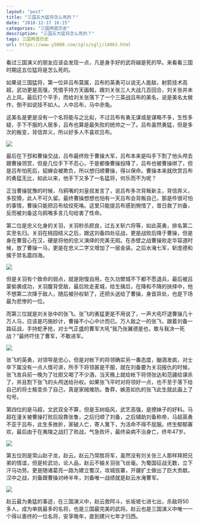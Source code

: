 ```yaml
---
layout: "post"
title: "三国五大猛将怎么死的？"
date: "2018-12-17 16:15"
categories: "三国两晋历史"
description: "三国五大猛将怎么死的？"
tags: 三国两晋历史
url: https://www.y5000.com/zgls/sglj/14063.html
---
```






看过三国演义的朋友应该会发现一点，凡是身手好的武将越是死的早。来看看三国时期这五位猛将是怎么死的。

如果说三国猛将，第一位非吕布莫属，吕布的英勇可以说无人能敌，射箭技术高超，武功更是高强，凭借手持方天画戟，跟刘关张三人大战几百回合，刘关张并未占上风，最后打个平手，而给刘关张落下了一个三英战吕布的美名，说是美名太做作，倒不如说技不如人。人中吕布，马中赤兔。

这美名是更是没有一个名将能与之比拟，不过吕布有勇无谋或是谋略不多，生性多疑，手下不服的人居多，吕布也算是最失败的统帅之一了。吕布虽然勇猛，但是多次的叛变，背信弃义，所以好多人不喜欢吕布。

![](https://img.y5000.com/uploads/allimg/170217/8-1F21GGJY22.jpg)

最后在下邳和曹操交战，吕布最终败于曹操大军，吕布本来是叫手下割了他头颅去跟曹操领赏，但是几位手下不忍心，于是都像曹操投降了，吕布也被曹操绑了，但是吕布怕死后，貂蝉会被欺负，所以想归顺曹操，得以保命。曹操本来就欣赏吕布的勇猛无比，如此以来，他手下又多了一名猛将，何乐而不为呢？

正当曹操犹豫的时候，乌鸦嘴的刘皇叔发言了，说吕布多次背叛新主，背信弃义，多狡猾，此人不可久留。最终曹操想想也怕有一天吕布会背叛自己，那是件很可怕的事情，曹操只能把吕布给绞死咯。这里只能提吕布感到惋惜了，昔日救了刘备，反而被刘备这乌鸦嘴多言几句给害了性命。

第二位是忠义化身的关羽，关羽秒杀颜良，过五关斩六将等，如此英勇，排名第二实至名归。关羽在桃园结义之后，跟这刘备四处征战，更是战败后降于曹操，但是身在曹营心在汉，硬是将他的忠义演绎的完美无瑕。在赤壁之战曹操败走华容道时候，放了曹操一马，更是在忠义二字又增加了一层金装。之后水淹七军，斩庞德和擒于禁名震四海。

![](https://img.y5000.com/uploads/allimg/170217/8-1F21GGK9E4.jpg)

但是关羽有个致命的弱点，就是刚愎自用，在久功樊城不下都不愿退兵，最后被吕蒙偷袭成功，关羽腹背受敌，最后败走麦城，给生擒后，在降和不降的抉择中，他不想第二次降于敌人，随后被孙权斩了，还把头送给了曹操，身首异处，也是下场最为悲惨的一位。

而第三位就是刘关张中的张飞。张飞的勇猛更是不用说了，一声大吼吓退曹操几十万人马，应该是巧施妙计，曹操不小心中计而已。万人敌之一的张飞，跟着刘备一路征战，手持蛇矛抢，对士气正盛的曹军大吼“我乃张翼德是也，敢与我决一死战？”最终吓住了曹军，不敢进军。

![](https://img.y5000.com/uploads/allimg/170217/8-1F21GGR0254.jpg)

张飞的英勇，对领导是忠心，但是对帐下的将领确实另一番态度，酗酒发疯，对士卒下属没有一点人情可讲，所手下将领甚是不服，就在刘备要为关羽报仇的时候，张飞发兵前一晚为了壮胆又喝了不少酒，当天晚上就给帐下将领张达和范疆给谋杀了，并且割下张飞的头颅送给孙权。如果张飞平时对将领好一点，也不至于落下给自己的将士叛变杀了自己，真是家贼难防。鲁莽，嫉恶如仇的张飞此生就此画上了句号。

第四位的是马超，文武双全不算，但是玉树临风，武艺高强，是撩妹子的好料。马超在潼关被曹操打败后投靠张鲁，之后归顺了刘备，之后辅助刘备称帝，马超英勇不亚于吕布，此生多挫折，家破人亡，寄人篱下，为活命不得不屈服。终生郁郁寡欢，最后由于在夷陵之战打了败战，气急败坏，最终染病不治身亡，终年47岁。

![](https://img.y5000.com/uploads/allimg/170217/8-1F21GGRWV.jpg)

第五位则是常山赵子龙，赵云。赵云乃常胜将军，虽然没有刘关张三人那样拜把兄弟的情谊，但是轮武功，论人品，赵云不输关羽张飞丝毫。为蜀国征战无数，立下汗马功劳。更是随诸葛亮一路为建立蜀汉，攻城拔寨，开疆扩土做出了巨大贡献。汉中之战，刘备跟曹操对峙半年，刘备唯一战绩就是赵云水淹曹军。

![](https://img.y5000.com/uploads/allimg/170217/8-1F21GGSW08.jpg)

赵云最为勇猛的事迹，在三国演义中，赵云救阿斗，长坂坡七进七出，杀敌将50多人，成为单挑最多的名将，也是三国最完美的武将。赵云也是三国演义中唯一一个得以善终的一位名将，安享晚年，直到建兴七年才归西。

